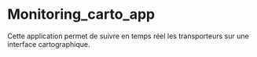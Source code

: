 # Monitoring_carto_app
Cette application permet de suivre en temps réel les transporteurs sur une interface cartographique.
